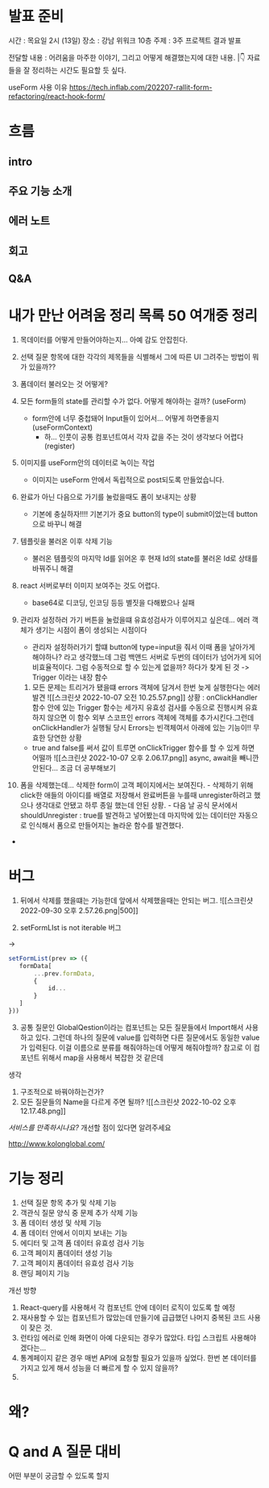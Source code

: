 # 발표 준비
시간 : 목요일 2시 (13일)
장소 : 강남 위워크 10층 
주제 : 3주 프로젝트 결과 발표

전달할 내용 : 어려움을 마주한 이야기, 그리고 어떻게 해결했는지에 대한 내용.
|👇
자료들을 잘 정리하는 시간도 필요할 듯 싶다. 


useForm 사용 이유
https://tech.inflab.com/202207-rallit-form-refactoring/react-hook-form/


# 흐름
## intro 
## 주요 기능 소개
## 에러 노트
## 회고
## Q&A

  


# 내가 만난 어려움 정리 목록 50 여개중 정리

1. 목데이터를 어떻게 만들어야하는지... 아예 감도 안잡힌다. 

2. 선택 질문 항목에 대한 각각의 제목들을 식별해서 그에 따른 UI 그려주는 방법이 뭐가 있을까??

3.  폼데이터 불러오는 것 어떻게?

4. 모든 form들의 state를 관리할 수가 없다. 어떻게 해야하는 걸까?  (useForm)
	 - form안에 너무 중첩돼어 Input들이 있어서... 어떻게 하면좋을지 (useFormContext)
		 - 하... 인풋이 공통 컴포넌트여서 각자 값을 주는 것이 생각보다 어렵다(register)
5. 이미지를 useForm안의 데이터로 녹이는 작업
	- 이미지는 useForm 안에서 독립적으로 post되도록 만들었습니다. 
6. 완료가 아닌 다음으로 가기를 눌렀을때도 폼이 보내지는 상황 
	- 기본에 충실하자!!!! 기본기가 중요 button의 type이 submit이었는데 button으로 바꾸니 해결
7. 템플릿을 불러온 이후 삭제 기능 
	- 불러온 템플릿의 마지막 Id를 읽어온 후 현재 Id의 state를 불러온 Id로 상태를 바꿔주니 해결 
8. react 서버로부터 이미지 보여주는 것도 어렵다.
	- base64로 디코딩, 인코딩 등등 별짓을 다해봤으나 실패

9. 관리자 설정하러 가기 버튼을 눌렀을떄 유효성검사가 이루어지고 싶은데... 에러 객체가 생기는 시점이 폼이 생성되는 시점이다
	- 관리자 설정하러가기 할떄 button에 type=input을 줘서 이때 폼을 날아가게 해야하나? 라고 생각했느데 그럼 백앤드 서버로 두번의 데이터가 넘어가게 되어 비효율적이다. 그럼 수동적으로 할 수 있는게 없을까? 하다가 찾게 된 것 -> Trigger 이라는 내장 함수 
	1. 모든 문제는 트리거가 됐을떄 errors 객체에 담겨서 한번 늦게 실행한다는 에러 발견
	![[스크린샷 2022-10-07 오전 10.25.57.png]]
	상황 : onClickHandler 함수 안에 있는 Trigger 함수는 세가지 유효성 검사를 수동으로 진행시켜 유효하지 않으면 이 함수 외부 스코프인 errors 객체에 객체를 추가시킨다.그런데 onClickHandler가 실행될 당시 Errors는 빈객체여서 아래에 있는 기능이!! 무효한 당연한 상황
	- true and false를 써서 값이 트루면 onClickTrigger 함수를 할 수 있게 하면 어떨까
	![[스크린샷 2022-10-07 오후 2.06.17.png]]
	async, await을 빼니깐 안된다... 조금 더 공부해보기 

10.  폼을 삭제했는데... 삭제한 form이 고객 페이지에서는 보여진다.
	- 삭제하기 위해 click한 애들의 아이디를 배열로 저장해서 완료버튼을 누를때 unregister하려고 했으나 생각대로 안됐고 하루 종일 했는데 안된 상황.
	- 다음 날 공식 문서에서 shouldUnregister : true를 발견하고 넣어봤는데 마지막에 있는 데이터만 자동으로 인식해서 폼으로 만들어지는 놀라운 함수를 발견했다. 
- 


# 버그 
1. 뒤에서 삭제를 했을떄는 가능한데 앞에서 삭제했을때는 안되는 버그.
![[스크린샷 2022-09-30 오후 2.57.26.png|500]]

2. setFormLIst is not iterable 버그 
 
 -> 
 ```jsx
 setFormList(prev => ({
    formData[
	    ...prev.formData,
	    {
		    id...
	    }
    ]
 }))
 ```

3.  공통 질문인 GlobalQestion이라는 컴포넌트는 모든 질문들에서 Import해서 사용하고 있다. 그런데 하나의 질문에 value를 입력하면 다른 질문에서도 동일한 value가 입력된다. 이걸 이름으로 분류를 해줘야하는데 어떻게 해줘야할까? 참고로 이 컴포넌트 위해서 map을 사용해서 복잡한 것 같은데 

생각
1. 구조적으로 바꿔야하는건가? 
2. 모든 질문들의 Name을 다르게 주면 될까?
![[스크린샷 2022-10-02 오후 12.17.48.png]]

_서비스를 만족하시나요?_
개선할 점이 있다면 알려주세요

http://www.kolonglobal.com/

# 기능 정리 
1. 선택 질문 항목 추가 및 삭제 기능 
2. 객관식 질문 양식 중 문제 추가 삭제 기능 
3. 폼 데이터 생성 및 삭제 기능 
4. 폼 데이터 안에서 이미지 보내는 기능 
5. 에디터 및 고객 폼 데이터 유효성 검사 기능 
6. 고객 페이지 폼데이터 생성 기능 
7. 고객 페이지 폼데이터  유효성 검사 기능 
8. 랜딩 페이지 기능


개선 방향
1. React-query를 사용해서 각 컴포넌트 안에 데이터 로직이 있도록 할 예정
2. 재사용할 수 있는 컴포넌트가 많았는데 만들기에 급급했던 나머지 중복된 코드 사용이 잦은 것.
3. 런타임 에러로 인해 화면이 아예 다운되는 경우가 많았다. 타입 스크립트 사용해야겠다는...
4. 통계페이지 같은 경우 매번 API에 요청할 필요가 있을까 싶었다. 한번 본 데이터를 가지고 있게 해서 성능을 더 빠르게 할 수 있지 않을까? 
5. 

# 왜?  


# Q and A 질문 대비
어떤 부분이 궁금할 수 있도록 할지


